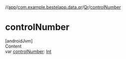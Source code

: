 //[app](../../index.md)/[com.example.bestelapp.data.qr](../index.md)/[Qr](index.md)/[controlNumber](control-number.md)



# controlNumber  
[androidJvm]  
Content  
var [controlNumber](control-number.md): [Int](https://kotlinlang.org/api/latest/jvm/stdlib/kotlin/-int/index.html)  



